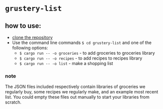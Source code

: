# `grustery-list`
## how to use:
- [clone the repository](https://docs.github.com/en/repositories/creating-and-managing-repositories/cloning-a-repository)
- Use the command line commands `$ cd grustery-list` and one of the following options:
    - `$ cargo run -- -o groceries` - to add groceries to groceries library
    - `$ cargo run -- -o recipes` - to add recipes to recipes library
    - `$ cargo run -- -o list` - make a shopping list
### note
The JSON files included respectively contain libraries of groceries we regularly buy, some recipes we regularly make, and an example most recent list. You could empty these files out manually to start your libraries from scratch.
